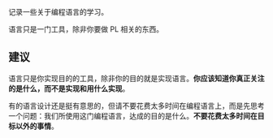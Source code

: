 记录一些关于编程语言的学习。

语言只是一门工具，除非你要做 PL 相关的东西。

## 建议

语言只是你实现目的的工具，除非你的目的就是实现语言。**你应该知道你真正关注的是什么，而不是实现和用什么实现**。

有的语言设计还是挺有意思的，但请不要花费太多时间在编程语言上，而是先思考一个问题：我们所使用这门编程语言，达成的目的是什么。**不要花费太多时间在目标以外的事情**。